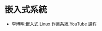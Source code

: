 # 嵌入式系統

* [李博明:嵌入式 Linux 作業系統 YouTube 課程](https://www.youtube.com/playlist?list=PLdrYbn8q6soONlL-aEc9b8bKeAtgK0VmB)
